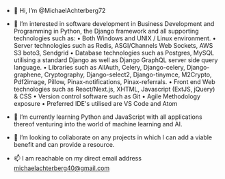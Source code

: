 - 👋 Hi, I’m @MichaelAchterberg72

- 👀 I’m interested in software development in Business Development and Programming in Python, the Django framework and all supporting technologies such as:
•	Both Windows and UNIX / Linux environment.
•	Server technologies such as Redis, ASGI/Channels Web Sockets, AWS S3 boto3, Sendgrid
•	Database technologies such as Postgres, MySQL utilising a standard Django as well as Django GraphQL server side query language.
•	Libraries such as AllAuth, Celery, Django-celery, Django-graphene, Cryptography, Django-select2, Django-tinymce, M2Crypto, Pdf2image, Pillow, Pinax-notifications, Pinax-referrals.
•	Front end Web technologies such as React/Next.js, XHTML, Javascript (ExtJS, jQuery) & CSS
•	Version control software such as Git
•	Agile Methodology exposure
•	Preferred IDE's utilised are VS Code and Atom

- 🌱 I’m currently learning Python and JavaScript with all applications thereof venturing into the world of machine learning and AI.

- 💞️ I’m looking to collaborate on any projects in which I can add a viable benefit and can provide a resource.

- 📫 I am reachable on my direct email address michaelachterberg40@gmail.com

<!---
MichaelAchterberg72/MichaelAchterberg72 is a ✨ special ✨ repository because its `README.md` (this file) appears on your GitHub profile.
You can click the Preview link to take a look at your changes.
--->
